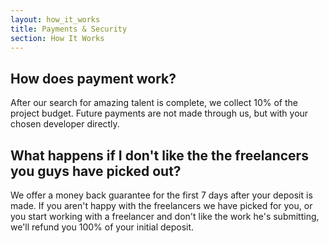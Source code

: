 ```yaml
---
layout: how_it_works
title: Payments & Security
section: How It Works
---
```

## How does payment work?

After our search for amazing talent is complete, we collect 10% of the project budget. Future payments are not made through us, but with your chosen developer directly.

## What happens if I don't like the the freelancers you guys have picked out?

We offer a money back guarantee for the first 7 days after your deposit is made. If you aren't happy with the freelancers we have picked for you, or you start working with a freelancer and don't like the work he's submitting, we'll refund you 100% of your initial deposit.</p> 

